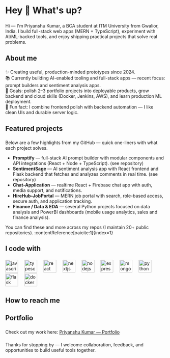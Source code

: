 <h1 align="left">Hey 👋 What's up?</h1>

###

<p align="left">
Hi — I'm Priyanshu Kumar, a BCA student at ITM University from Gwalior, India. I build full-stack web apps (MERN + TypeScript), experiment with AI/ML-backed tools, and enjoy shipping practical projects that solve real problems.
</p>

###

<h2 align="left">About me</h2>

###

<p align="left">
✨ Creating useful, production-minded prototypes since 2024.<br>
📚 Currently building AI-enabled tooling and full-stack apps — recent focus: prompt builders and sentiment analysis apps.<br>
🎯 Goals: polish 2–3 portfolio projects into deployable products, grow backend and cloud skills (Docker, Jenkins, AWS), and learn production ML deployment.<br>
🎲 Fun fact: I combine frontend polish with backend automation — I like clean UIs and durable server logic.
</p>

###

<h2 align="left">Featured projects</h2>

###

<p align="left">
Below are a few highlights from my GitHub — quick one-liners with what each project solves.
</p>

<ul align="left">
  <li><strong>Promptify</strong> — full-stack AI prompt builder with modular components and API integrations (React + Node + TypeScript). (see repository)</li>
  <li><strong>SentimentSage</strong> — AI sentiment analysis app with React frontend and Flask backend that fetches and analyzes comments in real time. (see repository)</li>
  <li><strong>Chat-Application</strong> — realtime React + Firebase chat app with auth, media support, and notifications.</li>
  <li><strong>HireHub-JobPortal</strong> — MERN job portal with search, role-based access, secure auth, and application tracking.</li>
  <li><strong>Finance / Data & EDA</strong> — several Python projects focused on data analysis and PowerBI dashboards (mobile usage analytics, sales and finance analysis).</li>
</ul>

<p align="left">
You can find these and more across my repos (I maintain 20+ public repositories). :contentReference[oaicite:1]{index=1}
</p>

###

<h2 align="left">I code with</h2>

###

<div align="left">
  <img src="https://cdn.jsdelivr.net/gh/devicons/devicon/icons/javascript/javascript-original.svg" height="40" alt="javascript logo"  />
  <img width="12" />
  <img src="https://cdn.jsdelivr.net/gh/devicons/devicon/icons/typescript/typescript-original.svg" height="40" alt="typescript logo"  />
  <img width="12" />
  <img src="https://cdn.jsdelivr.net/gh/devicons/devicon/icons/react/react-original.svg" height="40" alt="react logo"  />
  <img width="12" />
  <img src="https://cdn.jsdelivr.net/gh/devicons/devicon/icons/nextjs/nextjs-original.svg" height="40" alt="nextjs logo"  />
  <img width="12" />
  <img src="https://cdn.jsdelivr.net/gh/devicons/devicon/icons/nodejs/nodejs-original.svg" height="40" alt="nodejs logo"  />
  <img width="12" />
  <img src="https://cdn.jsdelivr.net/gh/devicons/devicon/icons/express/express-original.svg" height="40" alt="express logo"  />
  <img width="12" />
  <img src="https://cdn.jsdelivr.net/gh/devicons/devicon/icons/mongodb/mongodb-original.svg" height="40" alt="mongodb logo"  />
  <img width="12" />
  <img src="https://cdn.jsdelivr.net/gh/devicons/devicon/icons/python/python-original.svg" height="40" alt="python logo"  />
  <img width="12" />
  <img src="https://cdn.jsdelivr.net/gh/devicons/devicon/icons/flask/flask-original.svg" height="40" alt="flask logo"  />
  <img width="12" />
  <img src="https://cdn.jsdelivr.net/gh/devicons/devicon/icons/docker/docker-original.svg" height="40" alt="docker logo"  />
</div>

###

<h2 align="left">How to reach me</h2>

###

<h2 align="left">Portfolio</h2>

###

<p align="left">
Check out my work here: <a href="protfolio-xi-drab.vercel.app" target="_blank">Priyanshu Kumar — Portfolio</a>
</p>

###

<p align="left">Thanks for stopping by — I welcome collaboration, feedback, and opportunities to build useful tools together.</p>

